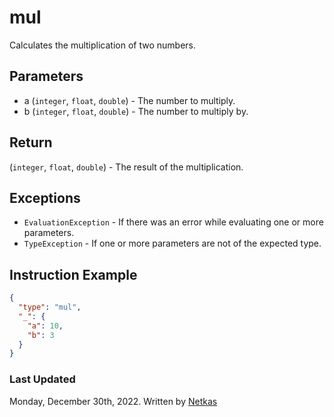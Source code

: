 # mul

Calculates the multiplication of two numbers.

## Parameters

* a (`integer`, `float`, `double`) - The number to multiply.
* b (`integer`, `float`, `double`) - The number to multiply by.

## Return

(`integer`, `float`, `double`) - The result of the multiplication.

## Exceptions

* `EvaluationException` - If there was an error while evaluating one or more parameters.
* `TypeException` - If one or more parameters are not of the expected type.

## Instruction Example

```json
{
  "type": "mul",
  "_": {
    "a": 10,
    "b": 3
  }
}
```

### Last Updated

Monday, December 30th, 2022.
Written by [Netkas](https://git.n64.cc/netkas)